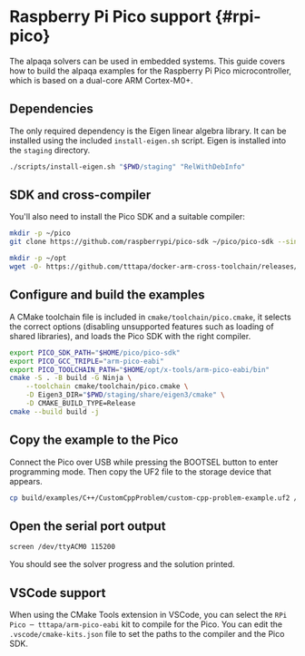 # Raspberry Pi Pico support {#rpi-pico}

The alpaqa solvers can be used in embedded systems. This guide covers how to
build the alpaqa examples for the Raspberry Pi Pico microcontroller, which is
based on a dual-core ARM Cortex-M0+.

## Dependencies

The only required dependency is the Eigen linear algebra library. It can be
installed using the included `install-eigen.sh` script. Eigen is installed into
the `staging` directory.

```sh
./scripts/install-eigen.sh "$PWD/staging" "RelWithDebInfo"
```

## SDK and cross-compiler

You'll also need to install the Pico SDK and a suitable compiler:

```sh
mkdir -p ~/pico
git clone https://github.com/raspberrypi/pico-sdk ~/pico/pico-sdk --single-branch --branch 1.5.1
```

```sh
mkdir -p ~/opt
wget -O- https://github.com/tttapa/docker-arm-cross-toolchain/releases/latest/download/x-tools-arm-pico-eabi.tar.xz | tar xJ -C ~/opt
```

## Configure and build the examples

A CMake toolchain file is included in `cmake/toolchain/pico.cmake`, it selects
the correct options (disabling unsupported features such as loading of shared
libraries), and loads the Pico SDK with the right compiler.

```sh
export PICO_SDK_PATH="$HOME/pico/pico-sdk"
export PICO_GCC_TRIPLE="arm-pico-eabi"
export PICO_TOOLCHAIN_PATH="$HOME/opt/x-tools/arm-pico-eabi/bin"
cmake -S . -B build -G Ninja \
    --toolchain cmake/toolchain/pico.cmake \
    -D Eigen3_DIR="$PWD/staging/share/eigen3/cmake" \
    -D CMAKE_BUILD_TYPE=Release
cmake --build build -j
```

## Copy the example to the Pico

Connect the Pico over USB while pressing the BOOTSEL button to enter
programming mode. Then copy the UF2 file to the storage device that appears.

```sh
cp build/examples/C++/CustomCppProblem/custom-cpp-problem-example.uf2 /media/$USER/RPI-RP2
```

## Open the serial port output

```sh
screen /dev/ttyACM0 115200
```

You should see the solver progress and the solution printed.

## VSCode support

When using the CMake Tools extension in VSCode, you can select the
`RPi Pico ─ tttapa/arm-pico-eabi` kit to compile for the Pico. You can edit the
`.vscode/cmake-kits.json` file to set the paths to the compiler and the Pico SDK.
